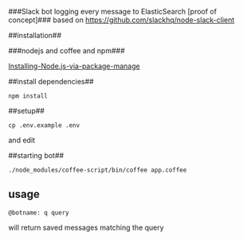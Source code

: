 ###Slack bot logging every message to ElasticSearch [proof of concept]###
based on https://github.com/slackhq/node-slack-client

##installation##

###nodejs and coffee and npm###

[Installing-Node.js-via-package-manage](https://github.com/nodejs/node-v0.x-archive/wiki/Installing-Node.js-via-package-manager)

##install dependencies##

```
npm install
```

##setup##

```
cp .env.example .env
```

and edit

##starting bot##

```
./node_modules/coffee-script/bin/coffee app.coffee
```


## usage ##

```
@botname: q query
```
will return saved messages matching the query
